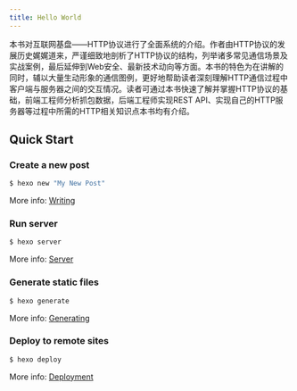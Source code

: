 ```yaml
---
title: Hello World
---
```

本书对互联网基盘——HTTP协议进行了全面系统的介绍。作者由HTTP协议的发展历史娓娓道来，严谨细致地剖析了HTTP协议的结构，列举诸多常见通信场景及实战案例，最后延伸到Web安全、最新技术动向等方面。本书的特色为在讲解的同时，辅以大量生动形象的通信图例，更好地帮助读者深刻理解HTTP通信过程中客户端与服务器之间的交互情况。读者可通过本书快速了解并掌握HTTP协议的基础，前端工程师分析抓包数据，后端工程师实现REST API、实现自己的HTTP服务器等过程中所需的HTTP相关知识点本书均有介绍。

<!-- more -->


## Quick Start

### Create a new post

``` bash
$ hexo new "My New Post"
```

More info: [Writing](https://hexo.io/docs/writing.html)

### Run server

``` bash
$ hexo server
```

More info: [Server](https://hexo.io/docs/server.html)

### Generate static files

``` bash
$ hexo generate
```

More info: [Generating](https://hexo.io/docs/generating.html)

### Deploy to remote sites

``` bash
$ hexo deploy
```

More info: [Deployment](https://hexo.io/docs/one-command-deployment.html)
